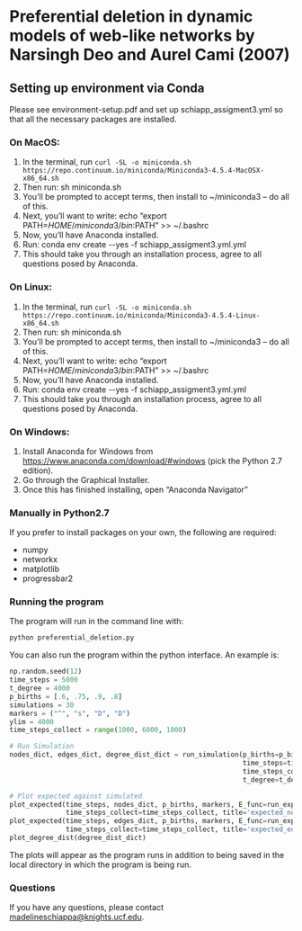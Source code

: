 # Preferential deletion in dynamic models of web-like networks by Narsingh Deo and Aurel Cami (2007)
## Setting up environment via Conda
Please see environment-setup.pdf and set up schiapp_assigment3.yml so that all the necessary packages are installed. 
### On MacOS: 
1.	In the terminal, run ```curl -SL -o miniconda.sh https://repo.continuum.io/miniconda/Miniconda3-4.5.4-MacOSX-x86_64.sh ```
2.	Then run: sh miniconda.sh 
3.	You’ll be prompted to accept terms, then install to ~/miniconda3 – do all of this.	 
4.	Next, you’ll want to write: echo “export PATH=$HOME/miniconda3/bin:$PATH” >> ~/.bashrc 
5.	Now, you’ll have Anaconda installed. 
6.	Run: conda env create --yes -f schiapp_assigment3.yml.yml 
7.	This should take you through an installation process, agree to all questions posed by Anaconda. 
 
### On Linux: 
1.	In the terminal, run ```curl -SL -o miniconda.sh https://repo.continuum.io/miniconda/Miniconda3-4.5.4-Linux-x86_64.sh ```
2.	Then run: sh miniconda.sh 
3.	You’ll be prompted to accept terms, then install to ~/miniconda3 – do all of this.	 
4.	Next, you’ll want to write: echo “export PATH=$HOME/miniconda3/bin:$PATH” >> ~/.bashrc 
5.	Now, you’ll have Anaconda installed. 
6.	Run: conda env create --yes -f schiapp_assigment3.yml.yml 
7.	This should take you through an installation process, agree to all questions posed by Anaconda. 
### On Windows: 
1.	Install Anaconda for Windows from https://www.anaconda.com/download/#windows (pick the Python 2.7 edition). 
2.	Go through the Graphical Installer. 
3.	Once this has finished installing, open “Anaconda Navigator” 

### Manually in Python2.7
If you prefer to install packages on your own, the following are required:
* numpy
* networkx
* matplotlib
* progressbar2

### Running the program
The program will run in the command line with: 

```bash
python preferential_deletion.py
```

You can also run the program within the python interface. An example is: 
```python
np.random.seed(12)
time_steps = 5000
t_degree = 4000
p_births = [.6, .75, .9, .8]
simulations = 30
markers = ("^", "s", "D", "D")
ylim = 4000
time_steps_collect = range(1000, 6000, 1000)

# Run Simulation
nodes_dict, edges_dict, degree_dist_dict = run_simulation(p_births=p_births, simulations=simulations,
                                                          time_steps=time_steps,
                                                          time_steps_collect=time_steps_collect,
                                                          t_degree=t_degree)

# Plot expected against simulated
plot_expected(time_steps, nodes_dict, p_births, markers, E_func=run_expected_nodes, ylim=ylim,
              time_steps_collect=time_steps_collect, title='expected_nodes')
plot_expected(time_steps, edges_dict, p_births, markers, E_func=run_expected_edges, ylim=ylim,
              time_steps_collect=time_steps_collect, title='expected_edges')
plot_degree_dist(degree_dist_dict)
```

The plots will appear as the program runs in addition to being saved in the local directory in which the program is being run. 

### Questions
If you have any questions, please contact madelineschiappa@knights.ucf.edu.
